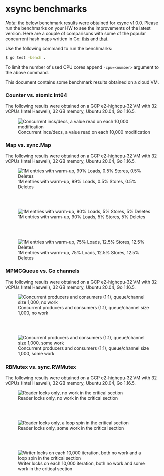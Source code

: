 # xsync benchmarks

*Note*: the below benchmark results were obtained for xsync v1.0.0. Please run the benchmarks on your HW to see the improvements of the latest version. Here are a couple of comparisons with some of the popular concurrent hash maps written in Go: [this](https://github.com/cornelk/hashmap/pull/70) and [that](https://github.com/alphadose/haxmap/pull/22).

Use the following command to run the benchmarks:
```bash
$ go test -bench .
```

To limit the number of used CPU cores append `-cpu=<number>` argument to the above command.

This document contains some benchmark results obtained on a cloud VM.

### Counter vs. atomic int64

The following results were obtained on a GCP e2-highcpu-32 VM with 32 vCPUs (Intel Haswell), 32 GB memory, Ubuntu 20.04, Go 1.16.5.

<figure>
  <img src="./images/counter-chart.svg" alt="Concurrent incs/decs, a value read on each 10,000 modification" />
  <figcaption>Concurrent incs/decs, a value read on each 10,000 modification</figcaption>
</figure>

### Map vs. sync.Map

The following results were obtained on a GCP e2-highcpu-32 VM with 32 vCPUs (Intel Haswell), 32 GB memory, Ubuntu 20.04, Go 1.16.5.

<figure>
  <img src="./images/map-99-reads-chart.svg" alt="1M entries with warm-up, 99% Loads, 0.5% Stores, 0.5% Deletes" />
  <figcaption>1M entries with warm-up, 99% Loads, 0.5% Stores, 0.5% Deletes</figcaption>
</figure>

<br/><br/>

<figure>
  <img src="./images/map-90-reads-chart.svg" alt="1M entries with warm-up, 90% Loads, 5% Stores, 5% Deletes" />
  <figcaption>1M entries with warm-up, 90% Loads, 5% Stores, 5% Deletes</figcaption>
</figure>

<br/><br/>

<figure>
  <img src="./images/map-75-reads-chart.svg" alt="1M entries with warm-up, 75% Loads, 12.5% Stores, 12.5% Deletes" />
  <figcaption>1M entries with warm-up, 75% Loads, 12.5% Stores, 12.5% Deletes</figcaption>
</figure>

### MPMCQueue vs. Go channels

The following results were obtained on a GCP e2-highcpu-32 VM with 32 vCPUs (Intel Haswell), 32 GB memory, Ubuntu 20.04, Go 1.16.5.

<figure>
  <img src="./images/mpmcqueue-no-work-chart.svg" alt="Concurrent producers and consumers (1:1), queue/channel size 1,000, no work" />
  <figcaption>Concurrent producers and consumers (1:1), queue/channel size 1,000, no work</figcaption>
</figure>

<br/><br/>

<figure>
  <img src="./images/mpmcqueue-work-chart.svg" alt="Concurrent producers and consumers (1:1), queue/channel size 1,000, some work" />
  <figcaption>Concurrent producers and consumers (1:1), queue/channel size 1,000, some work</figcaption>
</figure>

### RBMutex vs. sync.RWMutex

The following results were obtained on a GCP e2-highcpu-32 VM with 32 vCPUs (Intel Haswell), 32 GB memory, Ubuntu 20.04, Go 1.16.5.

<figure>
  <img src="./images/rb-mutex-read-only-no-work-chart.svg" alt="Reader locks only, no work in the critical section" />
  <figcaption>Reader locks only, no work in the critical section</figcaption>
</figure>

<br/><br/>

<figure>
  <img src="./images/rb-mutex-read-only-work-chart.svg" alt="Reader locks only, a loop spin in the critical section" />
  <figcaption>Reader locks only, some work in the critical section</figcaption>
</figure>

<br/><br/>

<figure>
  <img src="./images/rb-mutex-write-10000-chart.svg" alt="Writer locks on each 10,000 iteration, both no work and a loop spin in the critical section" />
  <figcaption>Writer locks on each 10,000 iteration, both no work and some work in the critical section</figcaption>
</figure>
